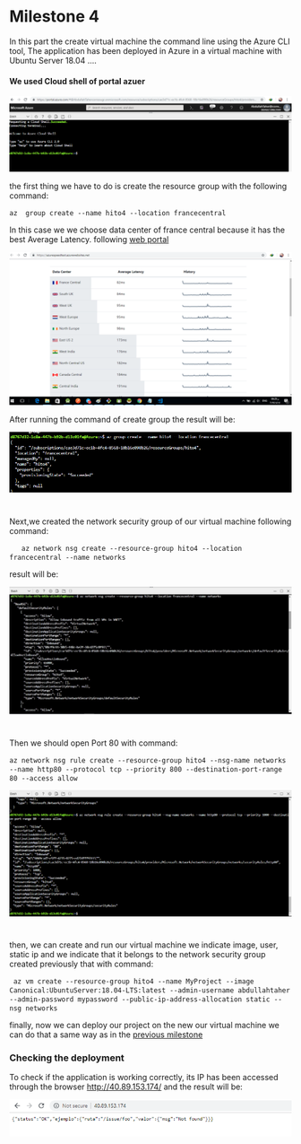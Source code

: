 # Milestone 4


In this part the create virtual machine the command line using the Azure CLI tool, The application has been deployed in Azure in a virtual machine with Ubuntu Server 18.04 ....


#### We used Cloud shell of portal azuer



![Computación nube](https://github.com/AbdullahTaher93/CCMYproject/blob/master/docs/image/cli.png)

the first thing we have to do is create the resource group with the following command:

    az  group create --name hito4 --location francecentral


In this case we we choose data center of france central because it has the best Average Latency. following [web portal](https://azurespeedtest.azurewebsites.net/) 



![Computación nube](https://github.com/AbdullahTaher93/CCMYproject/blob/master/docs/image/lat.png)


After running the command of create group the result will be: 

![Computación nube](https://github.com/AbdullahTaher93/CCMYproject/blob/master/docs/image/creategroup.png)


#
Next,we created the network security group of our virtual machine
following command:

       az network nsg create --resource-group hito4 --location francecentral --name networks


result will be:



![Computación nube](https://github.com/AbdullahTaher93/CCMYproject/blob/master/docs/image/createnetwork1.png)


#
Then we should open Port 80 with command:


    az network nsg rule create --resource-group hito4 --nsg-name networks --name http80 --protocol tcp --priority 800 --destination-port-range 80 --access allow




![Computación nube](https://github.com/AbdullahTaher93/CCMYproject/blob/master/docs/image/createnetwork2.png)





#
then, we can create and run  our virtual machine we indicate image, user, static ip and we indicate that it belongs to the network security group created previously that with command:

     az vm create --resource-group hito4 --name MyProject --image Canonical:UbuntuServer:18.04-LTS:latest --admin-username abdullahtaher --admin-password mypassword --public-ip-address-allocation static --nsg networks



finally, now we can deploy our project on the new our virtual machine we can do that a same way as in the [previous milestone](https://github.com/AbdullahTaher93/CCMYproject/blob/master/docs/Hito3.md) 

### Checking the deployment

To check if the application is working correctly, its IP has been accessed through the browser http://40.89.153.174/  and the result will be:



![Computación nube](https://github.com/AbdullahTaher93/CCMYproject/blob/master/docs/image/IPVM2.png)






       










